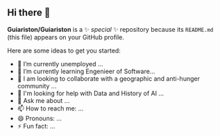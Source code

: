 ## Hi there 👋

**Guiariston/Guiariston** is a ✨ _special_ ✨ repository because its `README.md` (this file) appears on your GitHub profile.

Here are some ideas to get you started:

- 🔭 I’m currently unemployed ...
- 🌱 I’m currently learning Engenieer of Software...
- 👯 I am looking to collaborate with a geographic and anti-hunger community ...
- 🤔 I'm looking for help with Data and History of AI ...
- 💬 Ask me about ...
- 📫 How to reach me:  ...
- 😄 Pronouns: ...
- ⚡ Fun fact: ...

